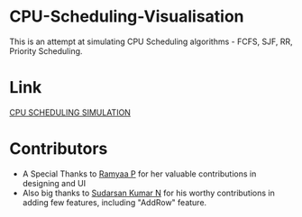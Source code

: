 # CPU-Scheduling-Visualisation

This is an attempt at simulating CPU Scheduling algorithms - FCFS, SJF, RR, Priority Scheduling.

# Link 

[CPU SCHEDULING SIMULATION](https://hemanth-07-11.github.io/CPU-Scheduling-Visualisation)

# Contributors

- A Special Thanks to [Ramyaa P](https://github.com/ramyaaprasath) for her valuable contributions in designing and UI
- Also big thanks to [Sudarsan Kumar N](https://github.com/sudarsankumar) for his worthy contributions in adding few features, including "AddRow" feature.

